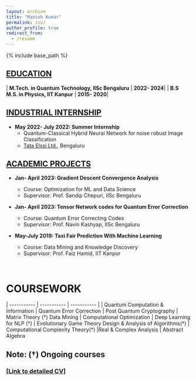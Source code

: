 ```yaml
---
layout: archive
title: "Manish Kumar"
permalink: /cv/
author_profile: true
redirect_from:
  - /resume
---
```


{% include base_path %}

## <u>EDUCATION</u>

| **M.Tech. in Quantum Technology, IISc Bengaluru** | **2022- 2024**|
| **B.S M.S. in Physics, IIT Kanpur** | **2015- 2020**|

## <u> INDUSTRIAL INTERNSHIP</u>

* **May 2022- July 2022: Summer Internship**
  * Quantum-Classical Hybrid Neural Network for noise robust Image Classification
  * [Tata Elxsi Ltd.](https://www.tataelxsi.com/), Bengaluru

## <u> ACADEMIC PROJECTS</u>

* **Jan- April 2023: Gradient Descent Convergence Analysis**
  * Course: Optimization for ML and Data Science
  * Supervisor: Prof. Sandip Chepuri, IISc Bengaluru

* **Jan- April 2023: Tensor Network codes for Quantum Error Correction**
  * Course: Quantum Error Correcting Codes
  * Supervisor: Prof. Navin Kashyap, IISc Bengaluru

* **May-July 2019: Taxi Fair Prediction With Machine Learning**
  * Course: Data Mining and Knowledge Discovery
  * Supervisor: Prof. Faiz Hamid, IIT Kanpur

<!--
## <u>Publications</u>
{% for post in site.publications reversed %}
  {% include archive-single-cv.html %}
{% endfor %}
-->
<br>

<!-- # Teaching
{% for post in site.teaching reversed %}
  {% include archive-single-cv.html %}
{% endfor %} -->
  
<!-- Talks
======
  <ul>{% for post in site.talks %}
    {% include archive-single-talk-cv.html %}
  {% endfor %}</ul>
   -->

# COURSEWORK

| ----------- | ----------- | ----------- | 
| Quantum Computation & Information | Quantum Error Correction  | Post Quantum Cryptography  |  Matrix Theory ($\dagger$) 
Data Mining | Computational Optimization |  Deep Learning for NLP ($\dagger$) |  Evolutionary Game Theory
Design & Analysis of Algorithms($\dagger$) | Computational Complexity Theory($\dagger$) |Real & Complex Analysis | Abstract Algebra

Note: ($\dagger$) Ongoing courses
------------------
### [[Link to detailed CV](https://github.com/108mk/108mk.github.io/blob/2c31439235b3f4443f464c3037d64692c92e19ca/_pages/IISc_Manish-Kumar_MTech_Quantum-Tech01.pdf)]
